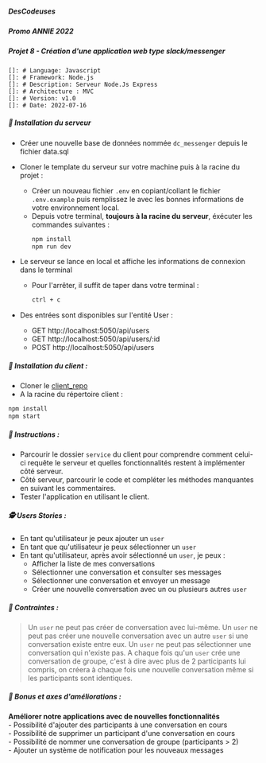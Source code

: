 ##### DesCodeuses 
##### Promo ANNIE 2022
##### Projet 8 -  Création d'une application web type slack/messenger
    
    []: # Language: Javascript
    []: # Framework: Node.js
    []: # Description: Serveur Node.Js Express
    []: # Architecture : MVC
    []: # Version: v1.0
    []: # Date: 2022-07-16

##### 👾 Installation du serveur

- Créer une nouvelle base de données nommée `dc_messenger` depuis le fichier data.sql
  
- Cloner le template du serveur sur votre machine puis à la racine du projet : 
    - Créer un nouveau fichier `.env` en copiant/collant le fichier `.env.example` puis remplissez le avec les bonnes informations de votre environnement local.
    - Depuis votre terminal, **toujours à la racine du serveur**, éxécuter les commandes suivantes :
        ```bash
        npm install
        npm run dev
        ```

- Le serveur se lance en local et affiche les informations de connexion dans le terminal
    - Pour l'arrêter, il suffit de taper dans votre terminal :
        ```bash
        ctrl + c
        ```

- Des entrées sont disponibles sur l'entité User :
    - GET http://localhost:5050/api/users
    - GET http://localhost:5050/api/users/:id
    - POST http://localhost:5050/api/users



##### 👾 Installation du client : 

- Cloner le [client_repo]('https://github.com/JennyViannay/dc_project_8_client')
- A la racine du répertoire client :
```bash
npm install
npm start
```

##### 📝 Instructions :

- Parcourir le dossier `service` du client pour comprendre comment celui-ci requête le serveur et quelles fonctionnalités restent à implémenter côté serveur.
- Côté serveur, parcourir le code et compléter les méthodes manquantes en suivant les commentaires.
- Tester l'application en utilisant le client.


##### 🕵️ Users Stories :

- En tant qu'utilisateur je peux ajouter un `user`
- En tant que qu'utilisateur je peux sélectionner un `user`
- En tant qu'utilisateur, après avoir sélectionné un `user`, je peux :
    - Afficher la liste de mes conversations
    - Sélectionner une conversation et consulter ses messages
    - Sélectionner une conversation et envoyer un message
    - Créer une nouvelle conversation avec un ou plusieurs autres `user`

#####  🚩 Contraintes : 
> Un `user` ne peut pas créer de conversation avec lui-même.
> Un `user` ne peut pas créer une nouvelle conversation avec un autre `user` si une conversation existe entre eux.
> Un `user` ne peut pas sélectionner une conversation qui n'existe pas.
> A chaque fois qu'un `user` crée une conversation de groupe, c'est à dire avec plus de 2 participants lui compris, on créera à chaque fois une nouvelle conversation même si les participants sont identiques.

##### 🎈 Bonus et axes d'améliorations :

**Améliorer notre applications avec de nouvelles fonctionnalités** <br>
    - Possibilité d'ajouter des participants à une conversation en cours <br>
    - Possibilité de supprimer un participant d'une conversation en cours <br>
    - Possibilité de nommer une conversation de groupe (participants > 2) <br>
    - Ajouter un système de notification pour les nouveaux messages
